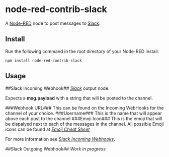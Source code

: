node-red-contrib-slack
========================

A <a href="http://nodered.org" target="_new">Node-RED</a> node to post messages to  <a href="http://www.slack.com/" target="_new">Slack</a>.

Install
-------

Run the following command in the root directory of your Node-RED install:

    npm install node-red-contrib-slack


Usage
-----

##Slack Incoming Webhook##
<i><a href="http://www.slack.com" target="_new">Slack</a></i> output node.

Expects a <b>msg.payload</b> with a string that will be posted to the channel.

###Webhook URL###
This can be found on the Incoming WebHooks for the channel of your choice.
###Username###
This is the name that will appear above each post to the channel
###Emoji Icon###
This is the emoji that will be dispalyed next to each of the messages in the channel.
All possible Emoji icons can be found at <i><a href="http://emoji-cheat-sheet.com" target="_new">Emoji Cheat Sheet</a></i>

For more information see <i><a href="https://api.slack.com/incoming-webhooks" target="_new">Slack Incoming Webhooks</a></i>.

##Slack Outgoing Webhook##
<i>Work in progress</i>
